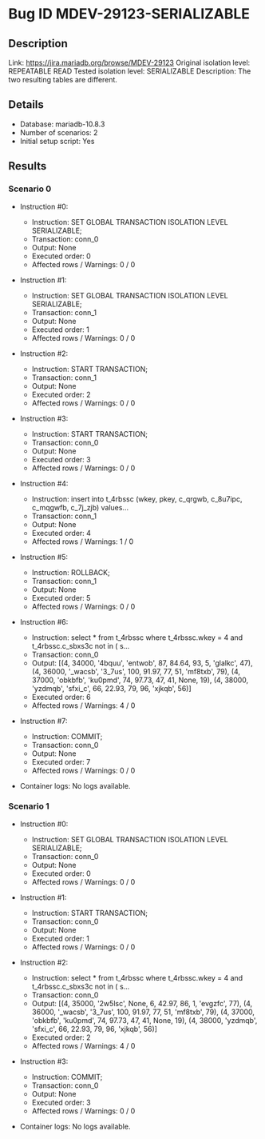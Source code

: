 # Bug ID MDEV-29123-SERIALIZABLE

## Description

Link:                     https://jira.mariadb.org/browse/MDEV-29123
Original isolation level: REPEATABLE READ
Tested isolation level:   SERIALIZABLE
Description:              The two resulting tables are different.


## Details
 * Database: mariadb-10.8.3
 * Number of scenarios: 2
 * Initial setup script: Yes

## Results
### Scenario 0
 * Instruction #0:
     - Instruction:  SET GLOBAL TRANSACTION ISOLATION LEVEL SERIALIZABLE;
     - Transaction: conn_0
     - Output: None
     - Executed order: 0
     - Affected rows / Warnings: 0 / 0
 * Instruction #1:
     - Instruction:  SET GLOBAL TRANSACTION ISOLATION LEVEL SERIALIZABLE;
     - Transaction: conn_1
     - Output: None
     - Executed order: 1
     - Affected rows / Warnings: 0 / 0
 * Instruction #2:
     - Instruction:  START TRANSACTION;
     - Transaction: conn_1
     - Output: None
     - Executed order: 2
     - Affected rows / Warnings: 0 / 0
 * Instruction #3:
     - Instruction:  START TRANSACTION;
     - Transaction: conn_0
     - Output: None
     - Executed order: 3
     - Affected rows / Warnings: 0 / 0
 * Instruction #4:
     - Instruction:  insert into t_4rbssc (wkey, pkey, c_qrgwb, c_8u7ipc, c_mqgwfb, c_7j_zjb) values...
     - Transaction: conn_1
     - Output: None
     - Executed order: 4
     - Affected rows / Warnings: 1 / 0
 * Instruction #5:
     - Instruction:  ROLLBACK;
     - Transaction: conn_1
     - Output: None
     - Executed order: 5
     - Affected rows / Warnings: 0 / 0
 * Instruction #6:
     - Instruction:  select * from t_4rbssc where t_4rbssc.wkey = 4 and t_4rbssc.c_sbxs3c not in ( s...
     - Transaction: conn_0
     - Output: [(4, 34000, '4bquu', 'entwob', 87, 84.64, 93, 5, 'glalkc', 47), (4, 36000, '_wacsb', '3_7us', 100, 91.97, 77, 51, 'mf8txb', 79), (4, 37000, 'obkbfb', 'ku0pmd', 74, 97.73, 47, 41, None, 19), (4, 38000, 'yzdmqb', 'sfxi_c', 66, 22.93, 79, 96, 'xjkqb', 56)]
     - Executed order: 6
     - Affected rows / Warnings: 4 / 0
 * Instruction #7:
     - Instruction:  COMMIT;
     - Transaction: conn_0
     - Output: None
     - Executed order: 7
     - Affected rows / Warnings: 0 / 0

 * Container logs:
   No logs available.

### Scenario 1
 * Instruction #0:
     - Instruction:  SET GLOBAL TRANSACTION ISOLATION LEVEL SERIALIZABLE;
     - Transaction: conn_0
     - Output: None
     - Executed order: 0
     - Affected rows / Warnings: 0 / 0
 * Instruction #1:
     - Instruction:  START TRANSACTION;
     - Transaction: conn_0
     - Output: None
     - Executed order: 1
     - Affected rows / Warnings: 0 / 0
 * Instruction #2:
     - Instruction:  select * from t_4rbssc where t_4rbssc.wkey = 4 and t_4rbssc.c_sbxs3c not in ( s...
     - Transaction: conn_0
     - Output: [(4, 35000, '2w5lsc', None, 6, 42.97, 86, 1, 'evgzfc', 77), (4, 36000, '_wacsb', '3_7us', 100, 91.97, 77, 51, 'mf8txb', 79), (4, 37000, 'obkbfb', 'ku0pmd', 74, 97.73, 47, 41, None, 19), (4, 38000, 'yzdmqb', 'sfxi_c', 66, 22.93, 79, 96, 'xjkqb', 56)]
     - Executed order: 2
     - Affected rows / Warnings: 4 / 0
 * Instruction #3:
     - Instruction:  COMMIT;
     - Transaction: conn_0
     - Output: None
     - Executed order: 3
     - Affected rows / Warnings: 0 / 0

 * Container logs:
   No logs available.
